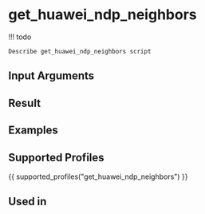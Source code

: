 

# get_huawei_ndp_neighbors

<!-- prettier-ignore -->
!!! todo

    Describe get_huawei_ndp_neighbors script

## Input Arguments

## Result

## Examples

## Supported Profiles

{{ supported_profiles("get_huawei_ndp_neighbors") }}

## Used in
